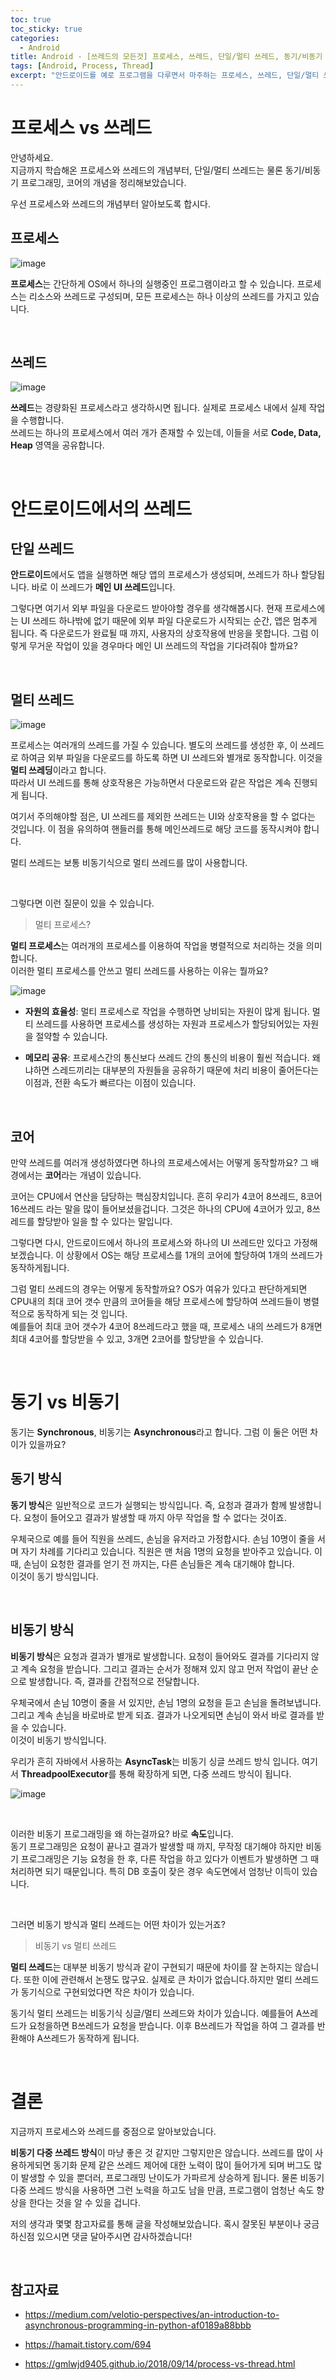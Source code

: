 ```yaml
---
toc: true
toc_sticky: true
categories:
  - Android
title: Android - [쓰레드의 모든것] 프로세스, 쓰레드, 단일/멀티 쓰레드, 동기/비동기 프로그래밍, 코어 간략 정리 
tags: [Android, Process, Thread]
excerpt: "안드로이드를 예로 프로그램을 다루면서 마주하는 프로세스, 쓰레드, 단일/멀티 쓰레드, 동기/비동기 프로그래밍, 코어를 간단하게 정리해보겠습니다."
---
```


# 프로세스 vs 쓰레드

안녕하세요.  
지금까지 학습해온 프로세스와 쓰레드의 개념부터, 단일/멀티 쓰레드는 물론 동기/비동기 프로그래밍, 코어의 개념을 정리해보았습니다.  

우선 프로세스와 쓰레드의 개념부터 알아보도록 합시다.  

## 프로세스

![image](https://user-images.githubusercontent.com/57826388/82154484-4273c600-98a9-11ea-84b0-d643b47ed54a.png)

**프로세스**는 간단하게 OS에서 하나의 실행중인 프로그램이라고 할 수 있습니다. 프로세스는 리소스와 쓰레드로 구성되며, 모든 프로세스는 하나 이상의 쓰레드를 가지고 있습니다.

<br>

## 쓰레드

![image](https://user-images.githubusercontent.com/57826388/82154517-7c44cc80-98a9-11ea-9848-63a04a8a8b66.png)

**쓰레드**는 경량화된 프로세스라고 생각하시면 됩니다. 실제로 프로세스 내에서 실제 작업을 수행합니다.  
쓰레드는 하나의 프로세스에서 여러 개가 존재할 수 있는데, 이들을 서로 **Code, Data, Heap** 영역을 공유합니다.

<br>

# 안드로이드에서의 쓰레드

## 단일 쓰레드

**안드로이드**에서도 앱을 실행하면 해당 앱의 프로세스가 생성되며, 쓰레드가 하나 할당됩니다. 바로 이 쓰레드가 **메인 UI 쓰레드**입니다.  

그렇다면 여기서 외부 파일을 다운로드 받아야할 경우를 생각해봅시다. 현재 프로세스에는 UI 쓰레드 하나밖에 없기 때문에 외부 파일 다운로드가 시작되는 순간, 앱은 멈추게 됩니다. 즉 다운로드가 완료될 때 까지, 사용자의 상호작용에 반응을 못합니다. 그럼 이렇게 무거운 작업이 있을 경우마다 메인 UI 쓰레드의 작업을 기다려줘야 할까요?

<br>

## 멀티 쓰레드

![image](https://user-images.githubusercontent.com/57826388/82157753-570e8900-98be-11ea-9c67-269d6c87d7c1.png)

프로세스는 여러개의 쓰레드를 가질 수 있습니다. 별도의 쓰레드를 생성한 후, 이 쓰레드로 하여금 외부 파일을 다운로드를 하도록 하면 UI 쓰레드와 별개로 동작합니다. 이것을 **멀티 쓰레딩**이라고 합니다.  
따라서 UI 쓰레드를 통해 상호작용은 가능하면서 다운로드와 같은 작업은 계속 진행되게 됩니다.  

여기서 주의해야할 점은, UI 쓰레드를 제외한 쓰레드는 UI와 상호작용을 할 수 없다는 것입니다. 이 점을 유의하여 핸들러를 통해 메인쓰레드로 해당 코드를 동작시켜야 합니다.

멀티 쓰레드는 보통 비동기식으로 멀티 쓰레드를 많이 사용합니다.

<br>

그렇다면 이런 질문이 있을 수 있습니다.

> 멀티 프로세스?

**멀티 프로세스**는 여러개의 프로세스를 이용하여 작업을 병렬적으로 처리하는 것을 의미합니다.  
이러한 멀티 프로세스를 안쓰고 멀티 쓰레드를 사용하는 이유는 뭘까요?

![image](https://user-images.githubusercontent.com/57826388/82157913-4f031900-98bf-11ea-845f-811d4d0d1416.png)

- **자원의 효율성**: 멀티 프로세스로 작업을 수행하면 낭비되는 자원이 많게 됩니다. 멀티 쓰레드를 사용하면 프로세스를 생성하는 자원과 프로세스가 할당되어있는 자원을 절약할 수 있습니다.

- **메모리 공유**: 프로세스간의 통신보다 쓰레드 간의 통신의 비용이 훨씬 적습니다. 왜냐하면 스레드끼리는 대부분의 자원들을 공유하기 때문에 처리 비용이 줄어든다는 이점과, 전환 속도가 빠르다는 이점이 있습니다.

<br>

## 코어

만약 쓰레드를 여러개 생성하였다면 하나의 프로세스에서는 어떻게 동작할까요? 그 배경에서는 **코어**라는 개념이 있습니다.  

코어는 CPU에서 연산을 담당하는 핵심장치입니다. 흔히 우리가 4코어 8쓰레드, 8코어 16쓰레드 라는 말을 많이 들어보셨을겁니다. 그것은 하나의 CPU에 4코어가 있고, 8쓰레드를 할당받아 일을 할 수 있다는 말입니다.

그렇다면 다시, 안드로이드에서 하나의 프로세스와 하나의 UI 쓰레드만 있다고 가정해보겠습니다. 이 상황에서 OS는 해당 프로세스를 1개의 코어에 할당하여 1개의 쓰레드가 동작하게됩니다.  

그럼 멀티 쓰레드의 경우는 어떻게 동작할까요? OS가 여유가 있다고 판단하게되면 CPU내의 최대 코어 갯수 만큼의 코어들을 해당 프로세스에 할당하여 쓰레드들이 병렬적으로 동작하게 되는 것 입니다.  
예를들어 최대 코어 갯수가 4코어 8쓰레드라고 했을 때, 프로세스 내의 쓰레드가 8개면 최대 4코어를 할당받을 수 있고, 3개면 2코어를 할당받을 수 있습니다.

<br>

# 동기 vs 비동기

동기는 **Synchronous**, 비동기는 **Asynchronous**라고 합니다. 그럼 이 둘은 어떤 차이가 있을까요?

## 동기 방식

**동기 방식**은 일반적으로 코드가 실행되는 방식입니다. 즉, 요청과 결과가 함께 발생합니다. 요청이 들어오고 결과가 발생할 때 까지 아무 작업을 할 수 없다는 것이죠.

우체국으로 예를 들어 직원을 쓰레드, 손님을 유저라고 가정합시다. 손님 10명이 줄을 서며 자기 차례를 기다리고 있습니다. 직원은 맨 처음 1명의 요청을 받아주고 있습니다. 이 때, 손님이 요청한 결과를 얻기 전 까지는, 다른 손님들은 계속 대기해야 합니다.  
이것이 동기 방식입니다.

<br>

## 비동기 방식

**비동기 방식**은 요청과 결과가 별개로 발생합니다. 요청이 들어와도 결과를 기다리지 않고 계속 요청을 받습니다. 그리고 결과는 순서가 정해져 있지 않고 먼저 작업이 끝난 순으로 발생합니다. 즉, 결과를 간접적으로 전달합니다. 

우체국에서 손님 10명이 줄을 서 있지만, 손님 1명의 요청을 듣고 손님을 돌려보냅니다. 그리고 계속 손님을 바로바로 받게 되죠. 결과가 나오게되면 손님이 와서 바로 결과를 받을 수 있습니다.  
이것이 비동기 방식입니다. 

우리가 흔히 자바에서 사용하는 **AsyncTask**는 비동기 싱글 쓰레드 방식 입니다. 여기서 **ThreadpoolExecutor**를 통해 확장하게 되면, 다중 쓰레드 방식이 됩니다.

![image](https://user-images.githubusercontent.com/57826388/82157528-f6cb1780-98bc-11ea-87c3-2d5035909fbb.png)

<br>

이러한 비동기 프로그래밍을 왜 하는걸까요? 바로 **속도**입니다.  
동기 프로그래밍은 요청이 끝나고 결과가 발생할 때 까지, 무작정 대기해야 하지만 비동기 프로그래밍은 기능 요청을 한 후, 다른 작업을 하고 있다가 이벤트가 발생하면 그 때 처리하면 되기 때문입니다. 특히 DB 호출이 잦은 경우 속도면에서 엄청난 이득이 있습니다.

<br>

그러면 비동기 방식과 멀티 쓰레드는 어떤 차이가 있는거죠?

> 비동기 vs 멀티 쓰레드

**멀티 쓰레드**는 대부분 비동기 방식과 같이 구현되기 때문에 차이를 잘 논하지는 않습니다. 또한 이에 관련해서 논쟁도 많구요. 실제로 큰 차이가 없습니다.하지만 멀티 쓰레드가 동기식으로 구현되었다면 작은 차이가 있습니다.

동기식 멀티 쓰레드는 비동기식 싱글/멀티 쓰레드와 차이가 있습니다. 예를들어 A쓰레드가 요청을하면 B쓰레드가 요청을 받습니다. 이후 B쓰레드가 작업을 하여 그 결과를 반환해야 A쓰레드가 동작하게 됩니다.

<br>

# 결론

지금까지 프로세스와 쓰레드를 중점으로 알아보았습니다.  

**비동기 다중 쓰레드 방식**이 마냥 좋은 것 같지만 그렇지만은 않습니다. 쓰레드를 많이 사용하게되면 동기화 문제 같은 쓰레드 제어에 대한 노력이 많이 들어가게 되며 버그도 많이 발생할 수 있을 뿐더러, 프로그래밍 난이도가 가파르게 상승하게 됩니다. 물론 비동기 다중 쓰레드 방식을 사용하면 그런 노력을 하고도 남을 만큼, 프로그램이 엄청난 속도 향상을 한다는 것을 알 수 있을 겁니다.

저의 생각과 몇몇 참고자료를 통해 글을 작성해보았습니다. 혹시 잘못된 부분이나 궁금하신점 있으시면 댓글 달아주시면 감사하겠습니다!

<br>

## 참고자료

- <https://medium.com/velotio-perspectives/an-introduction-to-asynchronous-programming-in-python-af0189a88bbb>  
  
- <https://hamait.tistory.com/694>

- <https://gmlwjd9405.github.io/2018/09/14/process-vs-thread.html>

<br>


